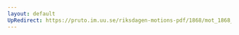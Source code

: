 ```yaml
---
layout: default
UpRedirect: https://pruto.im.uu.se/riksdagen-motions-pdf/1868/mot_1868__ak__30.pdf
---
```

